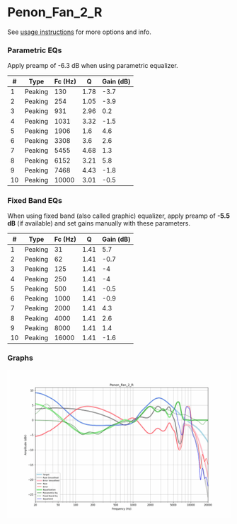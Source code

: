 # Penon_Fan_2_R
See [usage instructions](https://github.com/jaakkopasanen/AutoEq#usage) for more options and info.

### Parametric EQs
Apply preamp of -6.3 dB when using parametric equalizer.

|   # | Type    |   Fc (Hz) |    Q |   Gain (dB) |
|-----|---------|-----------|------|-------------|
|   1 | Peaking |       130 | 1.78 |        -3.7 |
|   2 | Peaking |       254 | 1.05 |        -3.9 |
|   3 | Peaking |       931 | 2.96 |         0.2 |
|   4 | Peaking |      1031 | 3.32 |        -1.5 |
|   5 | Peaking |      1906 | 1.6  |         4.6 |
|   6 | Peaking |      3308 | 3.6  |         2.6 |
|   7 | Peaking |      5455 | 4.68 |         1.3 |
|   8 | Peaking |      6152 | 3.21 |         5.8 |
|   9 | Peaking |      7468 | 4.43 |        -1.8 |
|  10 | Peaking |     10000 | 3.01 |        -0.5 |

### Fixed Band EQs
When using fixed band (also called graphic) equalizer, apply preamp of **-5.5 dB** (if available) and set gains manually with these parameters.

|   # | Type    |   Fc (Hz) |    Q |   Gain (dB) |
|-----|---------|-----------|------|-------------|
|   1 | Peaking |        31 | 1.41 |         5.7 |
|   2 | Peaking |        62 | 1.41 |        -0.7 |
|   3 | Peaking |       125 | 1.41 |        -4   |
|   4 | Peaking |       250 | 1.41 |        -4   |
|   5 | Peaking |       500 | 1.41 |        -0.5 |
|   6 | Peaking |      1000 | 1.41 |        -0.9 |
|   7 | Peaking |      2000 | 1.41 |         4.3 |
|   8 | Peaking |      4000 | 1.41 |         2.6 |
|   9 | Peaking |      8000 | 1.41 |         1.4 |
|  10 | Peaking |     16000 | 1.41 |        -1.6 |

### Graphs
![](./Penon_Fan_2_R.png)
